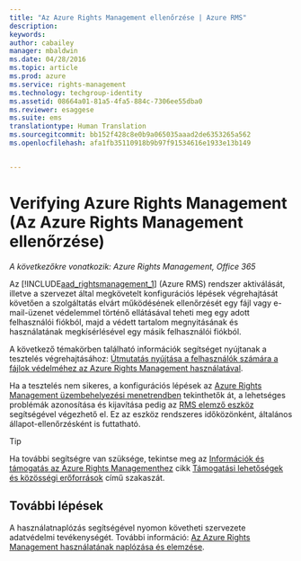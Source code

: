 ```yaml
---
title: "Az Azure Rights Management ellenőrzése | Azure RMS"
description: 
keywords: 
author: cabailey
manager: mbaldwin
ms.date: 04/28/2016
ms.topic: article
ms.prod: azure
ms.service: rights-management
ms.technology: techgroup-identity
ms.assetid: 08664a01-81a5-4fa5-884c-7306ee55dba0
ms.reviewer: esaggese
ms.suite: ems
translationtype: Human Translation
ms.sourcegitcommit: bb152f428c8e0b9a065035aaad2de6353265a562
ms.openlocfilehash: afa1fb35110918b9b97f91534616e1933e13b149


---
```


# Verifying Azure Rights Management (Az Azure Rights Management ellenőrzése)

*A következőkre vonatkozik: Azure Rights Management, Office 365*

Az [!INCLUDE[aad_rightsmanagement_1](../includes/aad_rightsmanagement_1_md.md)] (Azure RMS) rendszer aktiválását, illetve a szervezet által megkövetelt konfigurációs lépések végrehajtását követően a szolgáltatás elvárt működésének ellenőrzését egy fájl vagy e-mail-üzenet védelemmel történő ellátásával teheti meg egy adott felhasználói fiókból, majd a védett tartalom megnyitásának és használatának megkísérlésével egy másik felhasználói fiókból.

A következő témakörben található információk segítséget nyújtanak a tesztelés végrehajtásához: [Útmutatás nyújtása a felhasználók számára a fájlok védelméhez az Azure Rights Management használatával](help-users.md).

Ha a tesztelés nem sikeres, a konfigurációs lépések az [Azure Rights Management üzembehelyezési menetrendben](../plan-design/deployment-roadmap.md) tekinthetők át, a lehetséges problémák azonosítása és kijavítása pedig az [RMS elemző eszköz](http://www.microsoft.com/en-us/download/details.aspx?id=46437) segítségével végezhető el. Ez az eszköz rendszeres időközönként, általános állapot-ellenőrzésként is futtatható.

> [!TIP]
> Ha további segítségre van szüksége, tekintse meg az [Információk és támogatás az Azure Rights Managementhez](../get-started/information-support.md) cikk [Támogatási lehetőségek és közösségi erőforrások](../get-started/information-support.md#support-options-and-community-resources) című szakaszát.

## További lépések

A használatnaplózás segítségével nyomon követheti szervezete adatvédelmi tevékenységét. További információ: [Az Azure Rights Management használatának naplózása és elemzése](log-analyze-usage.md).






<!--HONumber=Jul16_HO3-->


